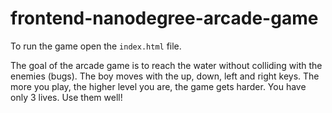frontend-nanodegree-arcade-game
===============================

To run the game open the `index.html` file.

The goal of the arcade game is to reach the water without colliding with the enemies (bugs).
The boy moves with the up, down, left and right keys.
The more you play, the higher level you are, the game gets harder.
You have only 3 lives. Use them well!